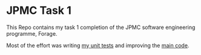 # JPMC Task 1

This Repo contains my task 1 completion of the JPMC software engineering programme, Forage.

Most of the effort was writing [my unit tests](client_test.py) and improving the [main code](client3.py).
